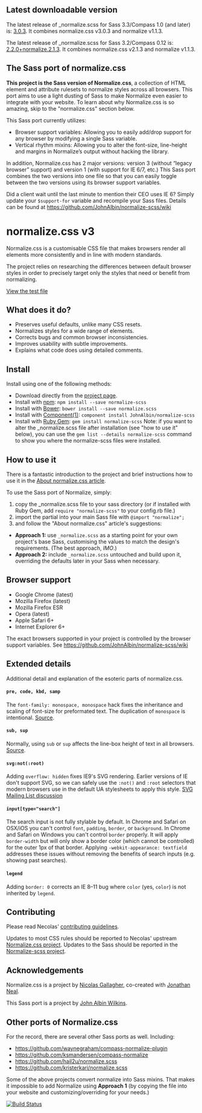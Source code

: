 ## Latest downloadable version

The latest release of _normalize.scss for Sass 3.3/Compass 1.0 (and later) is: [3.0.3](https://github.com/JohnAlbin/normalize-scss/releases/tag/3.0.3).
It combines normalize.css v3.0.3 and normalize v1.1.3.

The latest release of _normalize.scss for Sass 3.2/Compass 0.12 is: [2.2.0+normalize.2.1.3](https://github.com/JohnAlbin/normalize-scss/releases/tag/2.2.0%2Bnormalize.2.1.3).
It combines normalize.css v2.1.3 and normalize v1.1.3.

## The Sass port of normalize.css

__This project is the Sass version of Normalize.css__, a collection of
HTML element and attribute rulesets to normalize styles across all browsers.
This port aims to use a light dusting of Sass to make Normalize even
easier to integrate with your website. To learn about why Normalize.css is so
amazing, skip to the "normalize.css" section below.

This Sass port currently utilizes:

* Browser support variables: Allowing you to easily add/drop support for any
  browser by modifying a single Sass variable.
* Vertical rhythm mixins: Allowing you to alter the font-size, line-height and
  margins in Normalize’s output without hacking the library.

In addition, Normalize.css has 2 major versions: version 3 (without “legacy
browser” support) and version 1 (with support for IE 6/7, etc.) This Sass port
combines the two versions into one file so that you can easily toggle between
the two versions using its browser support variables.

Did a client wait until the last minute to mention their CEO uses IE 6? Simply
update your `$support-for` variable and recompile your Sass files.
Details can be found at https://github.com/JohnAlbin/normalize-scss/wiki

# normalize.css v3

Normalize.css is a customisable CSS file that makes browsers render all
elements more consistently and in line with modern standards.

The project relies on researching the differences between default browser
styles in order to precisely target only the styles that need or benefit from
normalizing.

[View the test file](http://necolas.github.io/normalize.css/latest/test.html)

## What does it do?

* Preserves useful defaults, unlike many CSS resets.
* Normalizes styles for a wide range of elements.
* Corrects bugs and common browser inconsistencies.
* Improves usability with subtle improvements.
* Explains what code does using detailed comments.

## Install

Install using one of the following methods:

* Download directly from the [project page](https://github.com/JohnAlbin/normalize-scss/releases).
* Install with [npm](http://npmjs.org/): `npm install --save normalize-scss`
* Install with [Bower](http://bower.io/): `bower install --save normalize.scss`
* Install with [Component(1)](http://component.io/): `component install JohnAlbin/normalize-scss`
* Install with [Ruby Gem](https://rubygems.org/gems/normalize-scss):
  `gem install normalize-scss` Note: if you want to alter the _normalize.scss
  file after installation (see "how to use it" below), you can use the
  `gem list --details normalize-scss` command to show you where the
  normalize-scss files were installed.

## How to use it

There is a fantastic introduction to the project and brief instructions how to
use it in the [About normalize.css article](http://nicolasgallagher.com/about-normalize-css/).

To use the Sass port of Normalize, simply:

1. copy the _normalize.scss file to your sass directory (or if installed with
   Ruby Gem, add `require "normalize-scss"` to your config.rb file.)
2. import the partial into your main Sass file with `@import "normalize";`
3. and follow the "About normalize.css" article's suggestions:
  * __Approach 1:__ use `_normalize.scss` as a starting point for your own
    project's base Sass, customising the values to match the design's
    requirements. (The best approach, _IMO_.)
  * __Approach 2:__ include `_normalize.scss` untouched and build upon it,
    overriding the defaults later in your Sass when necessary.

## Browser support

* Google Chrome (latest)
* Mozilla Firefox (latest)
* Mozilla Firefox ESR
* Opera (latest)
* Apple Safari 6+
* Internet Explorer 6+

The exact browsers supported in your project is controlled by the browser
support variables. See https://github.com/JohnAlbin/normalize-scss/wiki

## Extended details

Additional detail and explanation of the esoteric parts of normalize.css.

#### `pre, code, kbd, samp`

The `font-family: monospace, monospace` hack fixes the inheritance and scaling
of font-size for preformated text. The duplication of `monospace` is
intentional.  [Source](http://en.wikipedia.org/wiki/User:Davidgothberg/Test59).

#### `sub, sup`

Normally, using `sub` or `sup` affects the line-box height of text in all
browsers. [Source](http://gist.github.com/413930).

#### `svg:not(:root)`

Adding `overflow: hidden` fixes IE9's SVG rendering. Earlier versions of IE
don't support SVG, so we can safely use the `:not()` and `:root` selectors that
modern browsers use in the default UA stylesheets to apply this style. [SVG
Mailing List discussion](http://lists.w3.org/Archives/Public/public-svg-wg/2008JulSep/0339.html)

#### `input[type="search"]`

The search input is not fully stylable by default. In Chrome and Safari on
OSX/iOS you can't control `font`, `padding`, `border`, or `background`. In
Chrome and Safari on Windows you can't control `border` properly. It will apply
`border-width` but will only show a border color (which cannot be controlled)
for the outer 1px of that border. Applying `-webkit-appearance: textfield`
addresses these issues without removing the benefits of search inputs (e.g.
showing past searches).

#### `legend`

Adding `border: 0` corrects an IE 8–11 bug where `color` (yes, `color`) is not
inherited by `legend`.

## Contributing
Please read Necolas' [contributing
guidelines](CONTRIBUTING.md).

Updates to most CSS rules should be reported to Necolas' upstream [Normalize.css
project](http://necolas.github.com/normalize.css/). Updates to the Sass should
be reported in the [Normalize-scss project](https://github.com/JohnAlbin/normalize-scss/).

## Acknowledgements

Normalize.css is a project by [Nicolas Gallagher](https://github.com/necolas),
co-created with [Jonathan Neal](https://github.com/jonathantneal).

This Sass port is a project by [John Albin Wilkins](http://john.albin.net).

## Other ports of Normalize.css

For the record, there are several other Sass ports as well. Including:

* https://github.com/waynegraham/compass-normalize-plugin
* https://github.com/ksmandersen/compass-normalize
* https://github.com/hail2u/normalize.scss
* https://github.com/kristerkari/normalize.scss

Some of the above projects convert normalize into Sass mixins. That makes it
impossible to add Normalize using __Approach 1__ (by copying the file into your
website and customizing/overriding for your needs.)

[![Build Status](https://travis-ci.org/JohnAlbin/normalize-scss.png?branch=master)](https://travis-ci.org/JohnAlbin/normalize-scss)
